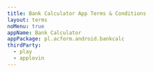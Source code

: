 ```yaml
---
title: Bank Calculator App Terms & Conditions
layout: terms
noMenu: true
appName: Bank Calculator
appPackage: pl.acform.android.bankcalc
thirdParty:
  - play
  - applovin
---
```

